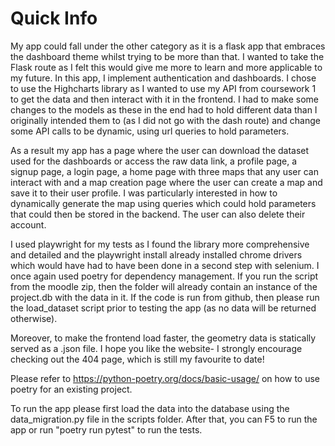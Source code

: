 # Quick Info

My app could fall under the other category as it is a flask app that embraces the dashboard theme whilst trying to be more than that. I wanted to take the Flask route as I felt this would give me more to learn and more applicable to my future. In this app, I implement authentication and dashboards. I chose to use the Highcharts library as I wanted to use my API from coursework 1 to get the data and then interact with it in the frontend. I had to make some changes to the models as these in the end had to hold different data than I originally intended them to (as I did not go with the dash route) and change some API calls to be dynamic, using url queries to hold parameters.

As a result my app has a page where the user can download the dataset used for the dashboards or access the raw data link, a profile page, a signup page, a login page, a home page with three maps that any user can interact with and a map creation page where the user can create a map and save it to their user profile. I was particularly interested in how to dynamically generate the map using queries which could hold parameters that could then be stored in the backend. The user can also delete their account.

I used playwright for my tests as I found the library more comprehensive and detailed and the playwright install already installed chrome drivers which would have had to have been done in a second step with selenium. I once again used poetry for dependency management. If you run the script from the moodle zip, then the folder will already contain an instance of the project.db with the data in it. If the code is run from github, then please run the load_dataset script prior to testing the app (as no data will be returned otherwise). 

Moreover, to make the frontend load faster, the geometry data is statically served as a .json file. I hope you like the website- I strongly encourage checking out the 404 page, which is still my favourite to date!

Please refer to https://python-poetry.org/docs/basic-usage/ on how to use poetry for an existing project.

To run the app please first load the data into the database using the data_migration.py file in the scripts folder. After that, you can F5 to run the app or run "poetry run pytest" to run the tests. 
